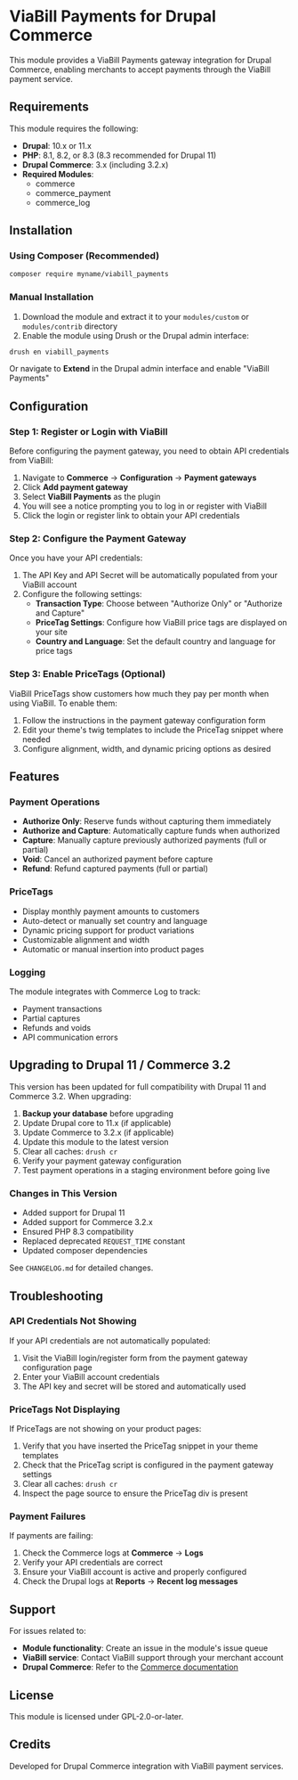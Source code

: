 # ViaBill Payments for Drupal Commerce

This module provides a ViaBill Payments gateway integration for Drupal Commerce, enabling merchants to accept payments through the ViaBill payment service.

## Requirements

This module requires the following:

- **Drupal**: 10.x or 11.x
- **PHP**: 8.1, 8.2, or 8.3 (8.3 recommended for Drupal 11)
- **Drupal Commerce**: 3.x (including 3.2.x)
- **Required Modules**:
  - commerce
  - commerce_payment
  - commerce_log

## Installation

### Using Composer (Recommended)

```bash
composer require myname/viabill_payments
```

### Manual Installation

1. Download the module and extract it to your `modules/custom` or `modules/contrib` directory
2. Enable the module using Drush or the Drupal admin interface:

```bash
drush en viabill_payments
```

Or navigate to **Extend** in the Drupal admin interface and enable "ViaBill Payments"

## Configuration

### Step 1: Register or Login with ViaBill

Before configuring the payment gateway, you need to obtain API credentials from ViaBill:

1. Navigate to **Commerce** → **Configuration** → **Payment gateways**
2. Click **Add payment gateway**
3. Select **ViaBill Payments** as the plugin
4. You will see a notice prompting you to log in or register with ViaBill
5. Click the login or register link to obtain your API credentials

### Step 2: Configure the Payment Gateway

Once you have your API credentials:

1. The API Key and API Secret will be automatically populated from your ViaBill account
2. Configure the following settings:
   - **Transaction Type**: Choose between "Authorize Only" or "Authorize and Capture"
   - **PriceTag Settings**: Configure how ViaBill price tags are displayed on your site
   - **Country and Language**: Set the default country and language for price tags

### Step 3: Enable PriceTags (Optional)

ViaBill PriceTags show customers how much they pay per month when using ViaBill. To enable them:

1. Follow the instructions in the payment gateway configuration form
2. Edit your theme's twig templates to include the PriceTag snippet where needed
3. Configure alignment, width, and dynamic pricing options as desired

## Features

### Payment Operations

- **Authorize Only**: Reserve funds without capturing them immediately
- **Authorize and Capture**: Automatically capture funds when authorized
- **Capture**: Manually capture previously authorized payments (full or partial)
- **Void**: Cancel an authorized payment before capture
- **Refund**: Refund captured payments (full or partial)

### PriceTags

- Display monthly payment amounts to customers
- Auto-detect or manually set country and language
- Dynamic pricing support for product variations
- Customizable alignment and width
- Automatic or manual insertion into product pages

### Logging

The module integrates with Commerce Log to track:
- Payment transactions
- Partial captures
- Refunds and voids
- API communication errors

## Upgrading to Drupal 11 / Commerce 3.2

This version has been updated for full compatibility with Drupal 11 and Commerce 3.2. When upgrading:

1. **Backup your database** before upgrading
2. Update Drupal core to 11.x (if applicable)
3. Update Commerce to 3.2.x (if applicable)
4. Update this module to the latest version
5. Clear all caches: `drush cr`
6. Verify your payment gateway configuration
7. Test payment operations in a staging environment before going live

### Changes in This Version

- Added support for Drupal 11
- Added support for Commerce 3.2.x
- Ensured PHP 8.3 compatibility
- Replaced deprecated `REQUEST_TIME` constant
- Updated composer dependencies

See `CHANGELOG.md` for detailed changes.

## Troubleshooting

### API Credentials Not Showing

If your API credentials are not automatically populated:
1. Visit the ViaBill login/register form from the payment gateway configuration page
2. Enter your ViaBill account credentials
3. The API key and secret will be stored and automatically used

### PriceTags Not Displaying

If PriceTags are not showing on your product pages:
1. Verify that you have inserted the PriceTag snippet in your theme templates
2. Check that the PriceTag script is configured in the payment gateway settings
3. Clear all caches: `drush cr`
4. Inspect the page source to ensure the PriceTag div is present

### Payment Failures

If payments are failing:
1. Check the Commerce logs at **Commerce** → **Logs**
2. Verify your API credentials are correct
3. Ensure your ViaBill account is active and properly configured
4. Check the Drupal logs at **Reports** → **Recent log messages**

## Support

For issues related to:
- **Module functionality**: Create an issue in the module's issue queue
- **ViaBill service**: Contact ViaBill support through your merchant account
- **Drupal Commerce**: Refer to the [Commerce documentation](https://docs.drupalcommerce.org/)

## License

This module is licensed under GPL-2.0-or-later.

## Credits

Developed for Drupal Commerce integration with ViaBill payment services.

